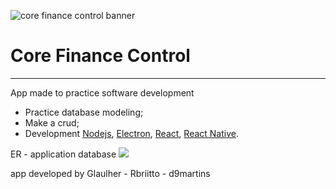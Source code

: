 ![core finance control banner](https://github.com/glaulher/core_finance_control/blob/main/image/Banner.png)
# Core Finance Control
***
App made to practice software development 

- Practice database modeling;
- Make a crud;
- Development [Nodejs](https://nodejs.org/en/), [Electron](https://www.electronjs.org/), [React](https://pt-br.reactjs.org/), [React Native](https://reactnative.dev/).

ER - application database
![](https://github.com/glaulher/core_finance_control/blob/main/image/Core_finace_control.jpg)

app developed by Glaulher - Rbriitto -
d9martins
